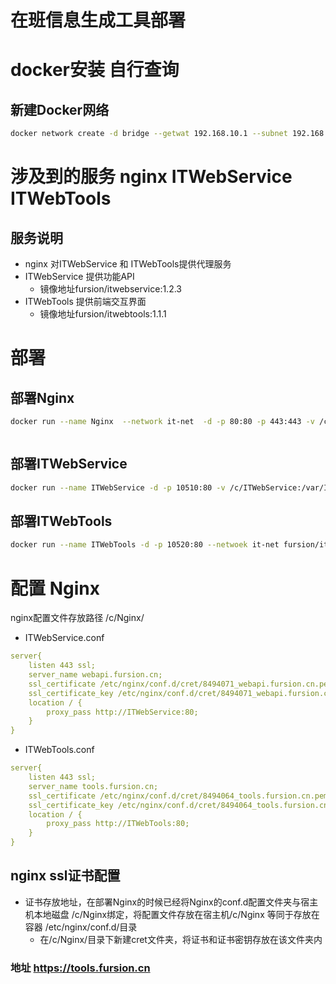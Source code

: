# 在班信息生成工具部署
# docker安装 自行查询
## 新建Docker网络
```bash
docker network create -d bridge --getwat 192.168.10.1 --subnet 192.168.10.1/24 it-net
```
# 涉及到的服务 nginx   ITWebService   ITWebTools
## 服务说明
- nginx 对ITWebService 和 ITWebTools提供代理服务
- ITWebService 提供功能API
    - 镜像地址fursion/itwebservice:1.2.3
- ITWebTools 提供前端交互界面
    - 镜像地址fursion/itwebtools:1.1.1
# 部署
## 部署Nginx
```bash
docker run --name Nginx  --network it-net  -d -p 80:80 -p 443:443 -v /c/Nginx:/etc/nginx/conf.d nginx:latest
```
```yaml
```
## 部署ITWebService
```bash
docker run --name ITWebService -d -p 10510:80 -v /c/ITWebService:/var/ITWebService/DutyInfo --netwoek it-net fursion/itwebservice:1.2.4
```
## 部署ITWebTools
```bash
docker run --name ITWebTools -d -p 10520:80 --netwoek it-net fursion/itwebtools:1.1.1
```
# 配置 Nginx
nginx配置文件存放路径 /c/Nginx/
- ITWebService.conf
```yaml
server{
    listen 443 ssl;
    server_name webapi.fursion.cn;
    ssl_certificate /etc/nginx/conf.d/cret/8494071_webapi.fursion.cn.pem;
    ssl_certificate_key /etc/nginx/conf.d/cret/8494071_webapi.fursion.cn.key; 
    location / {
        proxy_pass http://ITWebService:80;
    }
}
```
- ITWebTools.conf
```yaml
server{
    listen 443 ssl;
    server_name tools.fursion.cn;
    ssl_certificate /etc/nginx/conf.d/cret/8494064_tools.fursion.cn.pem;
    ssl_certificate_key /etc/nginx/conf.d/cret/8494064_tools.fursion.cn.pem.key; 
    location / {
        proxy_pass http://ITWebTools:80;
    }
}
```
## nginx ssl证书配置
- 证书存放地址，在部署Nginx的时候已经将Nginx的conf.d配置文件夹与宿主机本地磁盘 /c/Nginx绑定，将配置文件存放在宿主机/c/Nginx 等同于存放在容器 /etc/nginx/conf.d/目录
    - 在/c/Nginx/目录下新建cret文件夹，将证书和证书密钥存放在该文件夹内
### 地址 https://tools.fursion.cn